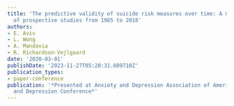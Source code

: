 ```yaml
---
title: 'The predictive validity of suicide risk measures over time: A meta-analysis
  of prospective studies from 1985 to 2018'
authors:
- E. Aviv
- L. Wong
- A. Mandavia
- R. Richardson-Vejlgaard
date: '2020-03-01'
publishDate: '2023-11-27T05:20:31.609710Z'
publication_types:
- paper-conference
publication: '*Presented at Anxiety and Depression Association of America’s Anxiety
  and Depression Conference*'
---
```

